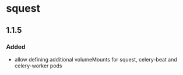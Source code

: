 # squest

## 1.1.5

### Added

- allow defining additional volumeMounts for squest, celery-beat and
  celery-worker pods
